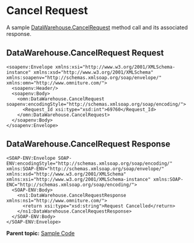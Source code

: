 # Cancel Request

A sample [DataWarehouse.CancelRequest](../methods/r_CancelRequest.md#) method call and its associated response.

## DataWarehouse.CancelRequest Request

```
<soapenv:Envelope xmlns:xsi="http://www.w3.org/2001/XMLSchema-instance" xmlns:xsd="http://www.w3.org/2001/XMLSchema" xmlns:soapenv="http://schemas.xmlsoap.org/soap/envelope/" xmlns:omn="http://www.omniture.com/">
  <soapenv:Header/>
  <soapenv:Body>
    <omn:DataWarehouse.CancelRequest soapenv:encodingStyle="http://schemas.xmlsoap.org/soap/encoding/">
      <Request_Id xsi:type="xsd:int">69760</Request_Id>
    </omn:DataWarehouse.CancelRequest>
  </soapenv:Body>
</soapenv:Envelope>
```

## DataWarehouse.CancelRequest Response

```
<SOAP-ENV:Envelope SOAP-ENV:encodingStyle="http://schemas.xmlsoap.org/soap/encoding/" xmlns:SOAP-ENV="http://schemas.xmlsoap.org/soap/envelope/" xmlns:xsd="http://www.w3.org/2001/XMLSchema" xmlns:xsi="http://www.w3.org/2001/XMLSchema-instance" xmlns:SOAP-ENC="http://schemas.xmlsoap.org/soap/encoding/">
  <SOAP-ENV:Body>
    <ns1:DataWarehouse.CancelRequestResponse xmlns:ns1="http://www.omniture.com/">
      <return xsi:type="xsd:string">Request Cancelled</return>
    </ns1:DataWarehouse.CancelRequestResponse>
  </SOAP-ENV:Body>
</SOAP-ENV:Envelope>
```

**Parent topic:** [Sample Code](../sample_code/c_dw_sample_code.md)

